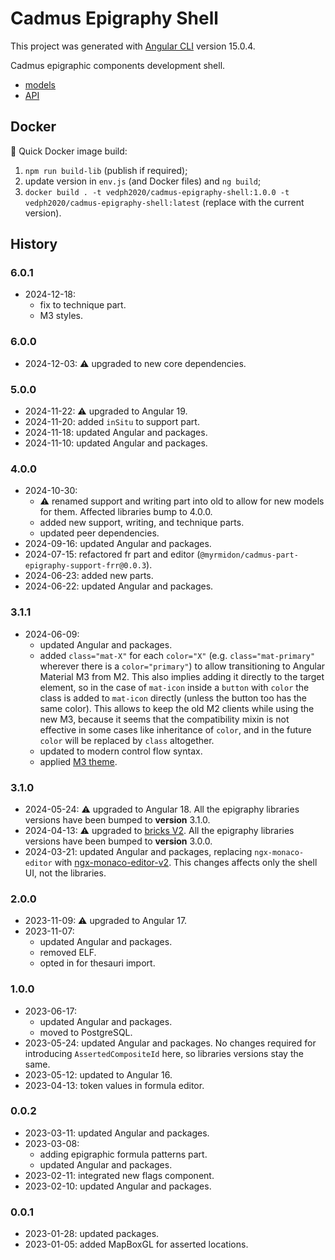 # Cadmus Epigraphy Shell

This project was generated with [Angular CLI](https://github.com/angular/angular-cli) version 15.0.4.

Cadmus epigraphic components development shell.

- [models](https://github.com/vedph/cadmus-epigraphy)
- [API](https://github.com/vedph/cadmus-epigraphy-api)

## Docker

🐋 Quick Docker image build:

1. `npm run build-lib` (publish if required);
2. update version in `env.js` (and Docker files) and `ng build`;
3. `docker build . -t vedph2020/cadmus-epigraphy-shell:1.0.0 -t vedph2020/cadmus-epigraphy-shell:latest` (replace with the current version).

## History

### 6.0.1

- 2024-12-18:
  - fix to technique part.
  - M3 styles.

### 6.0.0

- 2024-12-03: ⚠️ upgraded to new core dependencies.

### 5.0.0

- 2024-11-22: ⚠️ upgraded to Angular 19.
- 2024-11-20: added `inSitu` to support part.
- 2024-11-18: updated Angular and packages.
- 2024-11-10: updated Angular and packages.

### 4.0.0

- 2024-10-30:
  - ⚠️ renamed support and writing part into old to allow for new models for them. Affected libraries bump to 4.0.0.
  - added new support, writing, and technique parts.
  - updated peer dependencies.
- 2024-09-16: updated Angular and packages.
- 2024-07-15: refactored fr part and editor (`@myrmidon/cadmus-part-epigraphy-support-frr@0.0.3`).
- 2024-06-23: added new parts.
- 2024-06-22: updated Angular and packages.

### 3.1.1

- 2024-06-09:
  - updated Angular and packages.
  - added `class="mat-X"` for each `color="X"` (e.g. `class="mat-primary"` wherever there is a `color="primary"`) to allow transitioning to Angular Material M3 from M2. This also implies adding it directly to the target element, so in the case of `mat-icon` inside a `button` with `color` the class is added to `mat-icon` directly (unless the button too has the same color). This allows to keep the old M2 clients while using the new M3, because it seems that the compatibility mixin is not effective in some cases like inheritance of `color`, and in the future `color` will be replaced by `class` altogether.
  - updated to modern control flow syntax.
  - applied [M3 theme](https://material.angular.io/guide/theming).

### 3.1.0

- 2024-05-24: ⚠️ upgraded to Angular 18. All the epigraphy libraries versions have been bumped to **version** 3.1.0.
- 2024-04-13: ⚠️ upgraded to [bricks V2](https://github.com/vedph/cadmus-bricks-shell-v2). All the epigraphy libraries versions have been bumped to **version** 3.0.0.
- 2024-03-21: updated Angular and packages, replacing `ngx-monaco-editor` with [ngx-monaco-editor-v2](https://github.com/miki995/ngx-monaco-editor-v2). This changes affects only the shell UI, not the libraries.

### 2.0.0

- 2023-11-09: ⚠️ upgraded to Angular 17.
- 2023-11-07:
  - updated Angular and packages.
  - removed ELF.
  - opted in for thesauri import.

### 1.0.0

- 2023-06-17:
  - updated Angular and packages.
  - moved to PostgreSQL.
- 2023-05-24: updated Angular and packages. No changes required for introducing `AssertedCompositeId` here, so libraries versions stay the same.
- 2023-05-12: updated to Angular 16.
- 2023-04-13: token values in formula editor.

### 0.0.2

- 2023-03-11: updated Angular and packages.
- 2023-03-08:
  - adding epigraphic formula patterns part.
  - updated Angular and packages.
- 2023-02-11: integrated new flags component.
- 2023-02-10: updated Angular and packages.

### 0.0.1

- 2023-01-28: updated packages.
- 2023-01-05: added MapBoxGL for asserted locations.
